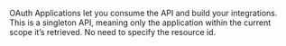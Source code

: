 OAuth Applications let you consume the API and build your integrations. This is a singleton API, meaning only the application within the current scope it’s retrieved. No need to specify the resource id.
